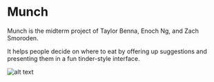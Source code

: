 # Munch

Munch is the midterm project of Taylor Benna, Enoch Ng, and Zach Smoroden.

It helps people decide on where to eat by offering up suggestions and presenting them in a fun tinder-style interface.

![alt text](https://github.com/enochng1/Munch/blob/master/munch%20launch.gif?raw=true "Munch Intro Animation")
